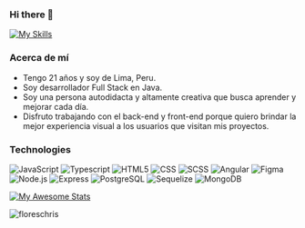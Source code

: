 ### Hi there 👋

  [![My Skills](https://skillicons.dev/icons?i=java,kotlin,nodejs,figma&theme=light)](https://skillicons.dev)
### Acerca de mí
- Tengo 21 años y soy de Lima, Peru.
- Soy desarrollador Full Stack en Java.
- Soy una persona autodidacta y altamente creativa que busca aprender y mejorar cada día.
- Disfruto trabajando con el back-end y front-end porque quiero brindar la mejor experiencia visual a los usuarios que visitan mis proyectos.
  
### Technologies
  ![JavaScript](https://img.shields.io/badge/-JavaScript-333333?style=flat&logo=javascript)
  ![Typescript](https://img.shields.io/badge/-Typescript-333333?style=flat&logo=typescript)
  ![HTML5](https://img.shields.io/badge/-HTML5-333333?style=flat&logo=HTML5)
  ![CSS](https://img.shields.io/badge/-CSS-333333?style=flat&logo=CSS3&logoColor=1572B6)
  ![SCSS](https://img.shields.io/badge/-SCSS-333333?style=flat&logo=SASS&logoColor=CE6B9E)
  ![Angular](https://img.shields.io/badge/-Angular-333333?style=flat&logo=angular)
  ![Figma](https://img.shields.io/badge/-Figma-333333?style=flat&logo=figma)
  <br/>
  ![Node.js](https://img.shields.io/badge/-Node.js-333333?style=flat&logo=node.js)
  ![Express](https://img.shields.io/badge/-Express-333333?style=flat&logo=express)
  ![PostgreSQL](https://img.shields.io/badge/-PostgreSQL-333333?style=flat&logo=postgresql)
  ![Sequelize](https://img.shields.io/badge/-Sequelize-333333?style=flat&logo=sequelize)
  ![MongoDB](https://img.shields.io/badge/-MongoDB-333333?style=flat&logo=MongoDB)

[![My Awesome Stats](https://awesome-github-stats.azurewebsites.net/user-stats/floreschris?cardType=github&theme=github-dark&preferLogin=false)](https://git.io/awesome-stats-card)  
<!--
**floreschris/floreschris** is a ✨ _special_ ✨ repository because its `README.md` (this file) appears on your GitHub profile.

Here are some ideas to get you started:

- 🔭 I’m currently working on ...
- 🌱 I’m currently learning ...
- 👯 I’m looking to collaborate on ...
- 🤔 I’m looking for help with ...
- 💬 Ask me about ...
- 📫 How to reach me: ...
- 😄 Pronouns: ...
- ⚡ Fun fact: ...
-->


<p align="left"> <img src="https://komarev.com/ghpvc/?username=floreschris&label=Profile%20views&color=0e75b6&style=flat" alt="floreschris" /> </p>
